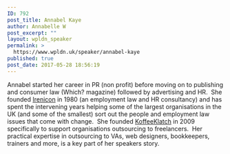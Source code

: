 ```yaml
---
ID: 792
post_title: Annabel Kaye
author: Annabelle W
post_excerpt: ""
layout: wpldn_speaker
permalink: >
  https://www.wpldn.uk/speaker/annabel-kaye
published: true
post_date: 2017-05-28 18:56:19
---
```

Annabel started her career in PR (non profit) before moving on to publishing and consumer law (Which? magazine) followed by advertising and HR.  She founded <a href="http://irenicon.co.uk/">Irenicon</a> in 1980 (an employment law and HR consultancy) and has spent the intervening years helping some of the largest organisations in the UK (and some of the smallest) sort out the people and employment law issues that come with change.  She founded <a href="http://koffeeklatch.co.uk/">KoffeeKlatch</a> in 2009 specifically to support organisations outsourcing to freelancers.  Her practical expertise in outsourcing to VAs, web designers, bookkeepers, trainers and more, is a key part of her speakers story.